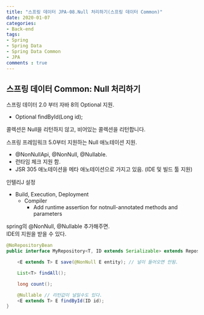 ```yaml
---
title: "스프링 데이터 JPA-08.Null 처리하기(스프링 데이터 Common)"
date: 2020-01-07
categories: 
- Back-end
tags:
- Spring 
- Spring Data
- Spring Data Common
- JPA
comments : true
---
```


## 스프링 데이터 Common: Null 처리하기
스프링 데이터 2.0 부터 자바 8의 Optional 지원.
- Optional<Post> findById(Long id);

콜렉션은 Null을 리턴하지 않고, 비어있는 콜렉션을 리턴합니다.

스프링 프레임워크 5.0부터 지원하는 Null 애노테이션 지원.
- @NonNullApi, @NonNull, @Nullable.
- 런타임 체크 지원 함.
- JSR 305 애노테이션을 메타 애노테이션으로 가지고 있음. (IDE 및 빌드 툴 지원)

인텔리J 설정
- Build, Execution, Deployment
  - Compiler
    - Add runtime assertion for notnull-annotated methods and parameters
    
    
 spring의 @NonNull, @Nullable 추가해주면.                           
 IDE의 지원을 받을 수 있다.   

~~~java
@NoRepositoryBean
public interface MyRepository<T, ID extends Serializable> extends Repository<T, ID> {

    <E extends T> E save(@NonNull E entity); // 널이 들어오면 안됨.

    List<T> findAll();

    long count();

    @Nullable // 리턴값이 널일수도 있다.
    <E extends T> E findById(ID id);
}
~~~


